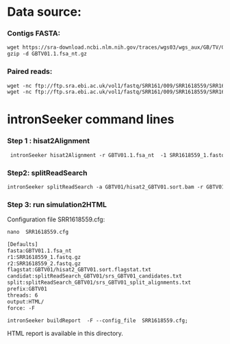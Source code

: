 Data source:
============

### Contigs FASTA: 

```diff
wget https://sra-download.ncbi.nlm.nih.gov/traces/wgs03/wgs_aux/GB/TV/GBTV01/GBTV01.1.fsa_nt.gz
gzip -d GBTV01.1.fsa_nt.gz
```

### Paired reads:

```diff
wget -nc ftp://ftp.sra.ebi.ac.uk/vol1/fastq/SRR161/009/SRR1618559/SRR1618559_2.fastq.gz
wget -nc ftp://ftp.sra.ebi.ac.uk/vol1/fastq/SRR161/009/SRR1618559/SRR1618559_1.fastq.gz
```

intronSeeker command lines
============================

### Step 1 : hisat2Alignment

```diff
 intronSeeker hisat2Alignment -r GBTV01.1.fsa_nt  -1 SRR1618559_1.fastq.gz -2 SRR1618559_2.fastq.gz --prefix GBTV01  -o GBTV01 -t 12
```

### Step2: splitReadSearch

```diff
intronSeeker splitReadSearch -a GBTV01/hisat2_GBTV01.sort.bam -r GBTV01.1.fsa_nt --prefix GBTV01 --output splitReadSearch_GBTV01
```

### Step 3: run simulation2HTML

Configuration file SRR1618559.cfg:

```diff
nano  SRR1618559.cfg
```

```diff
[Defaults]
fasta:GBTV01.1.fsa_nt
r1:SRR1618559_1.fastq.gz
r2:SRR1618559_2.fastq.gz
flagstat:GBTV01/hisat2_GBTV01.sort.flagstat.txt
candidat:splitReadSearch_GBTV01/srs_GBTV01_candidates.txt
split:splitReadSearch_GBTV01/srs_GBTV01_split_alignments.txt
prefix:GBTV01
threads: 6                
output:HTML/
force: -F
```


```diff
intronSeeker buildReport  -F --config_file  SRR1618559.cfg;

```

HTML report is available in this directory.
